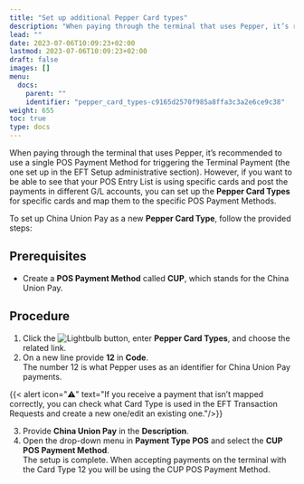 ```yaml
---
title: "Set up additional Pepper Card types"
description: "When paying through the terminal that uses Pepper, it’s recommended to use a single POS Payment Method for triggering the Terminal Payment. However, if you want to be able to see that your POS Entry List is using specific cards and post the payments in different G/L accounts, you can set up the Pepper Card Types for specific cards and map them to the specific POS Payment Methods."
lead: ""
date: 2023-07-06T10:09:23+02:00
lastmod: 2023-07-06T10:09:23+02:00
draft: false
images: []
menu:
  docs:
    parent: ""
    identifier: "pepper_card_types-c9165d2570f985a8ffa3c3a2e6ce9c38"
weight: 655
toc: true
type: docs
---
```


When paying through the terminal that uses Pepper, it’s recommended to use a single POS Payment Method for triggering the Terminal Payment (the one set up in the EFT Setup administrative section). However, if you want to be able to see that your POS Entry List is using specific cards and post the payments in different G/L accounts, you can set up the **Pepper Card Types** for specific cards and map them to the specific POS Payment Methods.

To set up China Union Pay as a new **Pepper Card Type**, follow the provided steps:

## Prerequisites

- Create a **POS Payment Method** called **CUP**, which stands for the China Union Pay. 

## Procedure

1.	Click the ![Lightbulb](Lightbulb_icon.PNG) button, enter **Pepper Card Types**, and choose the related link.         	
2.	On a new line provide **12** in **Code**.      
    The number 12 is what Pepper uses as an identifier for China Union Pay payments.

 {{< alert icon="⚠️" text="If you receive a payment that isn’t mapped correctly, you can check what Card Type is used in the EFT Transaction Requests and create a new one/edit an existing one."/>}}

3.	Provide **China Union Pay** in the **Description**.
4.	Open the drop-down menu in **Payment Type POS** and select the **CUP** **POS Payment Method**.       
    The setup is complete. When accepting payments on the terminal with the Card Type 12 you will be using the CUP POS Payment Method.
